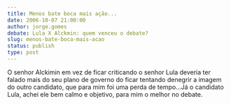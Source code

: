 ```yaml
---
title: Menos bate boca mais ação...
date: 2006-10-07 21:00:00
author: jorge.gomes
debate: Lula X Alckmin: quem venceu o debate?
slug: menos-bate-boca-mais-acao
status: publish 
type: post
---
```


O senhor Alckimin em vez de ficar criticando o senhor Lula deveria ter falado mais do seu plano de governo do ficar tentando denegrir a imagem do outro candidato, que para mim foi uma perda de tempo...Já o candidato Lula, achei ele bem calmo e objetivo, para mim o melhor no debate.
